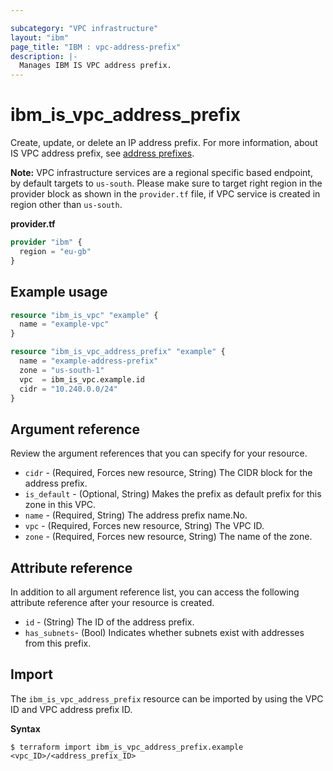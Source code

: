 ```yaml
---

subcategory: "VPC infrastructure"
layout: "ibm"
page_title: "IBM : vpc-address-prefix"
description: |-
  Manages IBM IS VPC address prefix.
---
```


# ibm_is_vpc_address_prefix
Create, update, or delete an IP address prefix. For more information, about IS VPC address prefix, see [address prefixes](https://cloud.ibm.com/docs/vpc?topic=vpc-vpc-behind-the-curtain#address-prefixes).

**Note:** 
VPC infrastructure services are a regional specific based endpoint, by default targets to `us-south`. Please make sure to target right region in the provider block as shown in the `provider.tf` file, if VPC service is created in region other than `us-south`.

**provider.tf**

```terraform
provider "ibm" {
  region = "eu-gb"
}
```

## Example usage

```terraform
resource "ibm_is_vpc" "example" {
  name = "example-vpc"
}

resource "ibm_is_vpc_address_prefix" "example" {
  name = "example-address-prefix"
  zone = "us-south-1"
  vpc  = ibm_is_vpc.example.id
  cidr = "10.240.0.0/24"
}

```


## Argument reference
Review the argument references that you can specify for your resource. 

- `cidr` - (Required, Forces new resource, String) The CIDR block for the address prefix.
- `is_default` - (Optional, String) Makes the prefix as default prefix for this zone in this VPC.
- `name` - (Required, String) The address prefix name.No.
- `vpc` - (Required, Forces new resource, String) The VPC ID.
- `zone` - (Required, Forces new resource, String) The name of the zone.


## Attribute reference
In addition to all argument reference list, you can access the following attribute reference after your resource is created.

- `id` - (String) The ID of the address prefix.
- `has_subnets`- (Bool) Indicates whether subnets exist with addresses from this prefix.

## Import
The `ibm_is_vpc_address_prefix` resource can be imported by using the VPC ID and VPC address prefix ID.

**Syntax**

```
$ terraform import ibm_is_vpc_address_prefix.example <vpc_ID>/<address_prefix_ID>
```
